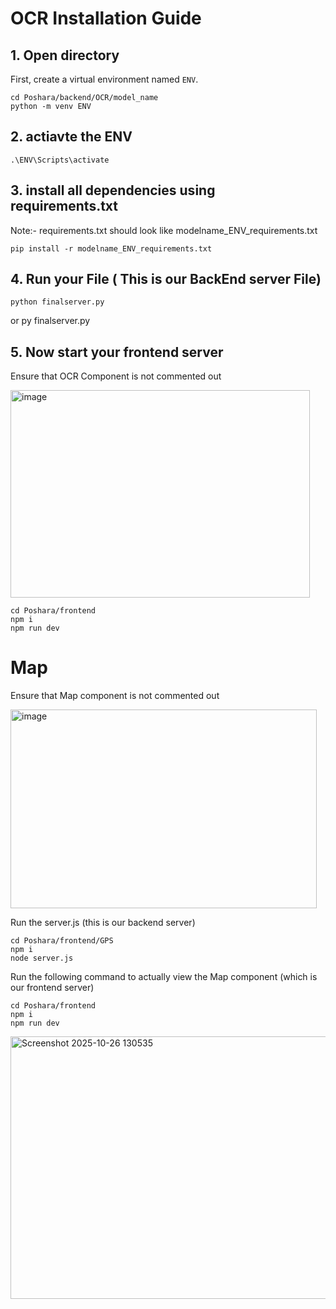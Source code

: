 # OCR Installation Guide
## 1. Open directory 
First, create a virtual environment named `ENV`.

    cd Poshara/backend/OCR/model_name
    python -m venv ENV
    
## 2. actiavte the ENV
    .\ENV\Scripts\activate
## 3. install all dependencies using requirements.txt
Note:- requirements.txt should look like modelname_ENV_requirements.txt

    pip install -r modelname_ENV_requirements.txt
## 4. Run your File ( This is our BackEnd server File)
    python finalserver.py
 or
    py finalserver.py
## 5. Now start your frontend server
Ensure that OCR Component is not commented out 

<img width="479" height="332" alt="image" src="https://github.com/user-attachments/assets/60718160-2deb-4664-b831-1741bea7f216" />

    cd Poshara/frontend
    npm i
    npm run dev 
# Map
Ensure that Map component is not commented out

<img width="490" height="318" alt="image" src="https://github.com/user-attachments/assets/b98961d6-65bd-4567-9920-9ac10135cdac" />

Run the server.js (this is our backend server)

    cd Poshara/frontend/GPS
    npm i 
    node server.js
    
Run the following command to actually view the Map component
(which is our frontend server)

    cd Poshara/frontend
    npm i
    npm run dev


<img width="523" height="420" alt="Screenshot 2025-10-26 130535" src="https://github.com/user-attachments/assets/ccec7ccf-1c9b-4e3b-9894-7aa771e04a96" />

  
